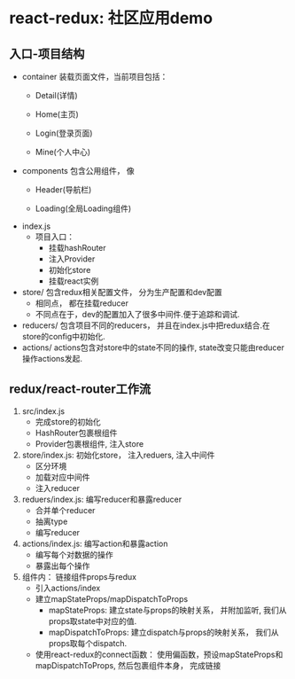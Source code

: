 # react-redux: 社区应用demo

## 入口-项目结构
* container
装载页面文件，当前项目包括： 
    * Detail(详情)
    
    * Home(主页)

    * Login(登录页面)

    * Mine(个人中心)
* components
包含公用组件， 像
    * Header(导航栏)

    * Loading(全局Loading组件)
* index.js
    * 项目入口：
        - 挂载hashRouter
        - 注入Provider
        - 初始化store
        - 挂载react实例
* store/
包含redux相关配置文件， 分为生产配置和dev配置
    - 相同点， 都在挂载reducer
    - 不同点在于，dev的配置加入了很多中间件.便于追踪和调试.
* reducers/
包含项目不同的reducers， 并且在index.js中把redux结合.在store的config中初始化.
* actions/
actions包含对store中的state不同的操作, state改变只能由reducer操作actions发起.

## redux/react-router工作流
1. src/index.js
    * 完成store的初始化
    * HashRouter包裹根组件
    * Provider包裹根组件, 注入store
2. store/index.js: 初始化store， 注入reduers, 注入中间件
    * 区分环境
    * 加载对应中间件
    * 注入reducer
3. reduers/index.js: 编写reducer和暴露reducer
    * 合并单个reducer
    * 抽离type
    * 编写reducer 
4. actions/index.js: 编写action和暴露action
    * 编写每个对数据的操作
    * 暴露出每个操作
5. 组件内： 链接组件props与redux
    * 引入actions/index
    * 建立mapStateProps/mapDispatchToProps
        * mapStateProps: 建立state与props的映射关系， 并附加监听, 我们从props取state中对应的值.
        * mapDispatchToProps: 建立dispatch与props的映射关系， 我们从props取每个dispatch.
    * 使用react-redux的connect函数： 使用偏函数，预设mapStateProps和mapDispatchToProps, 然后包裹组件本身， 完成链接